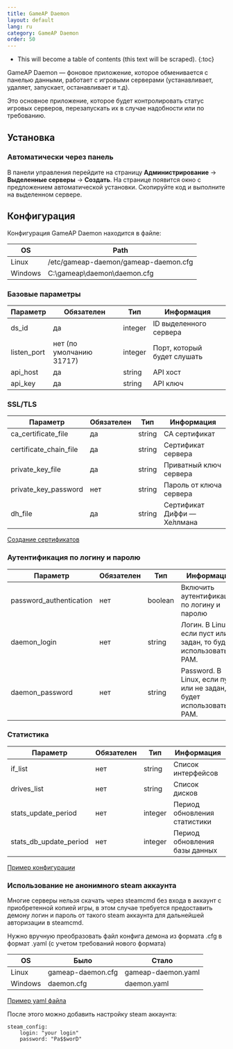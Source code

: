 ```yaml
---
title: GameAP Daemon
layout: default
lang: ru
category: GameAP Daemon
order: 50
---
```


* This will become a table of contents (this text will be scraped).
{:toc}

GameAP Daemon — фоновое приложение, которое обменивается с панелью данными, работает с игровыми серверами
(устанавливает, удаляет, запускает, останавливает и т.д).

Это основное приложение, которое будет контролировать статус игровых серверов, перезапускать их в случае надобности или
по требованию.

## Установка

### Автоматически через панель

В панели управления перейдите на страницу **Администрирование** -> **Выделенные серверы** -> **Создать**.
На странице появится окно с предложением автоматической установки. Скопируйте код и выполните на
выделенном сервере.

## Конфигурация

Конфигурация GameAP Daemon находится в файле:

| OS         | Path
|------------|------------
| Linux      | /etc/gameap-daemon/gameap-daemon.cfg
| Windows    | C:\gameap\daemon\daemon.cfg

### Базовые параметры

| Параметр                  | Обязателен            | Тип       | Информация
|---------------------------|-----------------------|-----------|------------
| ds_id                     | да                    | integer   | ID выделенного сервера
| listen_port               | нет (по умолчанию 31717) |     integer   | Порт, который будет слушать
| api_host                  | да                    | string    | API хост
| api_key                   | да                    | string    | API ключ


### SSL/TLS

| Параметр                  | Обязателен            | Тип       | Информация
|---------------------------|-----------------------|-----------|------------
| ca_certificate_file   | да                    | string    | CA сертификат
| certificate_chain_file    | да                    | string    | Сертификат сервера
| private_key_file          | да                    | string    | Приватный ключ сервера
| private_key_password      | нет                   | string    | Пароль от ключа сервера
| dh_file                   | да                    | string    | Сертификат Ди́ффи — Хе́ллмана

[Создание сертификатов](https://github.com/gameap/GDaemon2#creating-certificates)

### Аутентификация по логину и паролю

| Параметр                  | Обязателен            | Тип       | Информация
|---------------------------|-----------------------|-----------|------------
| password_authentication   | нет                   | boolean   | Включить аутентификацию по логину и паролю
| daemon_login              | нет                   | string    | Логин. В Linux, если пуст или не задан, то будет использоваться PAM.
| daemon_password           | нет                   | string    | Password. В Linux, если пуст или не задан, то будет использоваться PAM.

### Статистика

| Параметр                  | Обязателен            | Тип       | Информация
|---------------------------|-----------------------|-----------|------------
| if_list                   | нет                   | string    | Список интерфейсов
| drives_list               | нет                   | string    | Список дисков
| stats_update_period       | нет                   | integer   | Период обновления статистики
| stats_db_update_period    | нет                   | integer   | Период обновления базы данных

[Пример конфигурации](https://github.com/gameap/GDaemon2#example-daemoncfg)

### Использование не анонимного steam аккаунта

Многие серверы нельзя скачать через steamcmd без входа в аккаунт с приобретенной копией игры, в этом случае требуется предоставить демону логин и пароль от такого steam аккаунта для дальнейшей авторизации в steamcmd.

Нужно вручную преобразовать файл конфига демона из формата .cfg в формат .yaml (с учетом требований нового формата)

| OS         | Было              | Стало
|------------|-------------------|------------
| Linux      | gameap-daemon.cfg | gameap-daemon.yaml
| Windows    | daemon.cfg        | daemon.yaml

[Пример yaml файла](https://github.com/gameap/daemon/blob/master/config/gameap-daemon.yaml)

После этого можно добавить настройку steam аккаунта:
```
steam_config:
    login: "your login"
    password: "Pa$$worD"
```
